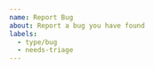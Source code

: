 ```yaml
---
name: Report Bug
about: Report a bug you have found
labels:
  - type/bug
  - needs-triage
---
```


<!-- Please include a self-contained copy-pastable example that generates the issue if possible.

Please be concise with code posted. See guidelines below on how to provide a good bug report:

- Minimal Complete Verifiable Examples https://stackoverflow.com/help/mcve
- Craft Minimal Bug Reports http://matthewrocklin.com/blog/work/2018/02/28/minimal-bug-reports

Bug reports that follow these guidelines are easier to diagnose,and so are often handled much more quickly.
-->
